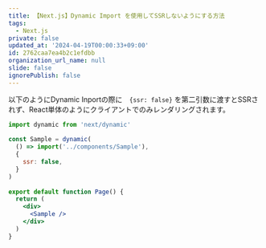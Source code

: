 ```yaml
---
title: 【Next.js】Dynamic Import を使用してSSRしないようにする方法
tags:
  - Next.js
private: false
updated_at: '2024-04-19T00:00:33+09:00'
id: 2762caa7ea4b2c1efdbb
organization_url_name: null
slide: false
ignorePublish: false
---
```

以下のようにDynamic Inportの際に　`{ssr: false}` を第二引数に渡すとSSRされず、React単体のようにクライアントでのみレンダリングされます。

```jsx
import dynamic from 'next/dynamic'
 
const Sample = dynamic(
  () => import('../components/Sample'),
  {
    ssr: false,
  }
)
 
export default function Page() {
  return (
    <div>
      <Sample />
    </div>
  )
}

```

